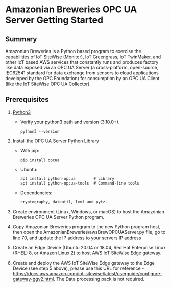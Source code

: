 # Amazonian Breweries OPC UA Server Getting Started

## Summary

Amazonian Breweries is a Python based program to exercise the capabilities of IoT SiteWise (Monitor), IoT Greengrass, IoT TwinMaker, and other IoT based AWS services that constantly runs and produces factory like data exposed via an OPC UA Server (a cross-platform, open-source, IEC62541 standard for data exchange from sensors to cloud applications developed by the OPC Foundation) for consumption by an OPC UA Client (like the IoT SiteWise OPC UA Collector). 

## Prerequisites

1. [Python3](https://www.python.org/downloads/)
   - Verify your python3 path and version (3.10.0+). 
     ```
     python3 --version

     ```
2. Install the OPC UA Server Python Library

    - With pip:
      ```
      pip install opcua

      ```

    - Ubuntu:
      ```
      apt install python-opcua        # Library
      apt install python-opcua-tools  # Command-line tools

      ```

    - Dependencies:
      ```
      cryptography, dateutil, lxml and pytz.

      ```

3. Create environment (Linux, Windows, or macOS) to host the Amazonian Breweries OPC UA Server Python program. 

4. Copy Amazonian Breweries program to the new Python program host, then open the AmazonianBreweries\awsBrewOPCUAServer.py file, go to line 70, and update the IP address to your servers IP address

5. Create an Edge Device (Ubuntu 20.04 or 18.04, Red Hat Enterprise Linux (RHEL) 8, or Amazon Linux 2) to host AWS IoT SiteWise Edge  gateway.  

6. Create and deploy the AWS IoT SiteWise Edge gateway to the Edge Device (see step 5 above), please use this URL for reference - https://docs.aws.amazon.com/iot-sitewise/latest/userguide/configure-gateway-ggv2.html. The Data processing pack is not required.     
